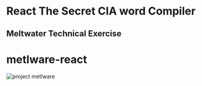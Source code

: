 # React The Secret CIA word Compiler

## Meltwater Technical Exercise
# metlware-react

![project metlware](https://res.cloudinary.com/lenilunderman/image/upload/v1619290950/Screen_Shot_2021-04-24_at_3.00.54_PM_nupacq.png)
